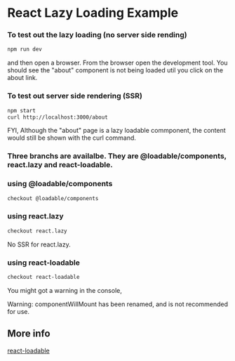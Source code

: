 # React Lazy Loading Example
### To test out the lazy loading (no server side rending)
```bash
npm run dev
```
and then open a browser.  From the browser open the development tool.  You should see the "about" component is not being loaded util you click on the about link.

### To test out server side rendering (SSR)
```bash
npm start
curl http://localhost:3000/about
```
FYI, Although the "about" page is a lazy loadable commponent, the content would still be shown with the curl command.

### Three branchs are availalbe.  They are @loadable/components, react.lazy and react-loadable.

### using @loadable/components
```bash
checkout @loadable/components
```

### using react.lazy
```bash
checkout react.lazy
```
No SSR for react.lazy.

### using react-loadable
```bash
checkout react-loadable
```
You might got a warning in the console,

Warning: componentWillMount has been renamed, and is not recommended for use.

## More info

[react-loadable](https://github.com/jamiebuilds/react-loadable)